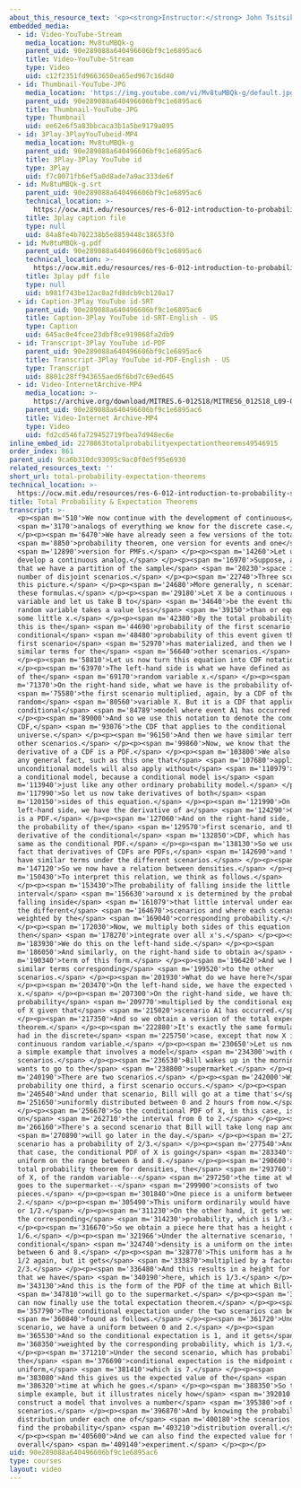 ```yaml
---
about_this_resource_text: '<p><strong>Instructor:</strong> John Tsitsiklis</p>'
embedded_media:
  - id: Video-YouTube-Stream
    media_location: Mv8tuMBQk-g
    parent_uid: 90e289088a640496606bf9c1e6895ac6
    title: Video-YouTube-Stream
    type: Video
    uid: c12f2351fd9663650ea65ed967c16d40
  - id: Thumbnail-YouTube-JPG
    media_location: 'https://img.youtube.com/vi/Mv8tuMBQk-g/default.jpg'
    parent_uid: 90e289088a640496606bf9c1e6895ac6
    title: Thumbnail-YouTube-JPG
    type: Thumbnail
    uid: ee62e6f5a83bbcaca3b1a5be9179a895
  - id: 3Play-3PlayYouTubeid-MP4
    media_location: Mv8tuMBQk-g
    parent_uid: 90e289088a640496606bf9c1e6895ac6
    title: 3Play-3Play YouTube id
    type: 3Play
    uid: f7c0071fb6ef5a0d8ade7a9ac333de6f
  - id: Mv8tuMBQk-g.srt
    parent_uid: 90e289088a640496606bf9c1e6895ac6
    technical_location: >-
      https://ocw.mit.edu/resources/res-6-012-introduction-to-probability-spring-2018/part-i-the-fundamentals/total-probability-expectation-theorems/Mv8tuMBQk-g.srt
    title: 3play caption file
    type: null
    uid: 84a8fe4b702238b5e8859448c18653f0
  - id: Mv8tuMBQk-g.pdf
    parent_uid: 90e289088a640496606bf9c1e6895ac6
    technical_location: >-
      https://ocw.mit.edu/resources/res-6-012-introduction-to-probability-spring-2018/part-i-the-fundamentals/total-probability-expectation-theorems/Mv8tuMBQk-g.pdf
    title: 3play pdf file
    type: null
    uid: b981f743be12ac0a2fd8dcb9cb120a17
  - id: Caption-3Play YouTube id-SRT
    parent_uid: 90e289088a640496606bf9c1e6895ac6
    title: Caption-3Play YouTube id-SRT-English - US
    type: Caption
    uid: 645ac0e4fcee23dbf8ce919868fa2db9
  - id: Transcript-3Play YouTube id-PDF
    parent_uid: 90e289088a640496606bf9c1e6895ac6
    title: Transcript-3Play YouTube id-PDF-English - US
    type: Transcript
    uid: 8801c28ff943655aed6f6bd7c69ed645
  - id: Video-InternetArchive-MP4
    media_location: >-
      https://archive.org/download/MITRES.6-012S18/MITRES6_012S18_L09-05_300k.mp4
    parent_uid: 90e289088a640496606bf9c1e6895ac6
    title: Video-Internet Archive-MP4
    type: Video
    uid: fd2cd546fa729452719fbea7d948ec6e
inline_embed_id: 2278863totalprobabilityexpectationtheorems49546915
order_index: 861
parent_uid: 9ca6b310dc93095c9ac0f0e5f95e6930
related_resources_text: ''
short_url: total-probability-expectation-theorems
technical_location: >-
  https://ocw.mit.edu/resources/res-6-012-introduction-to-probability-spring-2018/part-i-the-fundamentals/total-probability-expectation-theorems
title: Total Probability & Expectation Theorems
transcript: >-
  <p><span m='510'>We now continue with the development of continuous</span>
  <span m='3170'>analogs of everything we know for the discrete case.</span>
  </p><p><span m='6470'>We have already seen a few versions of the total</span>
  <span m='8850'>probability theorem, one version for events and one</span>
  <span m='12890'>version for PMFs.</span> </p><p><span m='14260'>Let us now
  develop a continuous analog.</span> </p><p><span m='16970'>Suppose, as always,
  that we have a partition of the sample</span> <span m='20230'>space into a
  number of disjoint scenarios.</span> </p><p><span m='22740'>Three scenarios in
  this picture.</span> </p><p><span m='24680'>More generally, n scenarios in
  these formulas.</span> </p><p><span m='29180'>Let X be a continuous random
  variable and let us take B to</span> <span m='34640'>be the event that the
  random variable takes a value less</span> <span m='39150'>than or equal to
  some little x.</span> </p><p><span m='42380'>By the total probability theorem,
  this is the</span> <span m='44690'>probability of the first scenario times the
  conditional</span> <span m='48480'>probability of this event given that the
  first scenario</span> <span m='52970'>has materialized, and then we have
  similar terms for the</span> <span m='56640'>other scenarios.</span>
  </p><p><span m='58810'>Let us now turn this equation into CDF notation.</span>
  </p><p><span m='63970'>The left-hand side is what we have defined as the CDF
  of the</span> <span m='69170'>random variable x.</span> </p><p><span
  m='71370'>On the right-hand side, what we have is the probability of</span>
  <span m='75580'>the first scenario multiplied, again, by a CDF of the
  random</span> <span m='80560'>variable X. But it is a CDF that applies in a
  conditional</span> <span m='84789'>model where event A1 has occurred.</span>
  </p><p><span m='89000'>And so we use this notation to denote the conditional
  CDF,</span> <span m='93076'>the CDF that applies to the conditional
  universe.</span> </p><p><span m='96150'>And then we have similar terms for the
  other scenarios.</span> </p><p><span m='99860'>Now, we know that the
  derivative of a CDF is a PDF.</span> </p><p><span m='103800'>We also know that
  any general fact, such as this one that</span> <span m='107680'>applies to
  unconditional models will also apply without</span> <span m='110979'>change to
  a conditional model, because a conditional model is</span> <span
  m='113940'>just like any other ordinary probability model.</span> </p><p><span
  m='117990'>So let us now take derivatives of both</span> <span
  m='120150'>sides of this equation.</span> </p><p><span m='121990'>On the
  left-hand side, we have the derivative of a</span> <span m='124290'>CDF, which
  is a PDF.</span> </p><p><span m='127060'>And on the right-hand side, we have
  the probability of the</span> <span m='129570'>first scenario, and then the
  derivative of the conditional</span> <span m='132850'>CDF, which has to be the
  same as the conditional PDF.</span> </p><p><span m='138130'>So we use here the
  fact that derivatives of CDFs are PDFs,</span> <span m='142690'>and then we
  have similar terms under the different scenarios.</span> </p><p><span
  m='147120'>So we now have a relation between densities.</span> </p><p><span
  m='150430'>To interpret this relation, we think as follows.</span>
  </p><p><span m='153430'>The probability of falling inside the little
  interval</span> <span m='156630'>around x is determined by the probability of
  falling inside</span> <span m='161079'>that little interval under each one of
  the different</span> <span m='164670'>scenarios and where each scenario is
  weighted by the</span> <span m='169040'>corresponding probability.</span>
  </p><p><span m='172030'>Now, we multiply both sides of this equation by x, and
  then</span> <span m='178270'>integrate over all x's.</span> </p><p><span
  m='183930'>We do this on the left-hand side.</span> </p><p><span
  m='186050'>And similarly, on the right-hand side to obtain a</span> <span
  m='190340'>term of this form.</span> </p><p><span m='196420'>And we have
  similar terms corresponding</span> <span m='199520'>to the other
  scenarios.</span> </p><p><span m='201930'>What do we have here?</span>
  </p><p><span m='203470'>On the left-hand side, we have the expected value of
  x.</span> </p><p><span m='207300'>On the right-hand side, we have this
  probability</span> <span m='209770'>multiplied by the conditional expectation
  of X given that</span> <span m='215020'>scenario A1 has occurred.</span>
  </p><p><span m='217350'>And so we obtain a version of the total expectation
  theorem.</span> </p><p><span m='222880'>It's exactly the same formula as we
  had in the discrete</span> <span m='225750'>case, except that now X is a
  continuous random variable.</span> </p><p><span m='230650'>Let us now look at
  a simple example that involves a model</span> <span m='234300'>with different
  scenarios.</span> </p><p><span m='236530'>Bill wakes up in the morning and
  wants to go to the</span> <span m='238800'>supermarket.</span> </p><p><span
  m='240190'>There are two scenarios.</span> </p><p><span m='242000'>With
  probability one third, a first scenario occurs.</span> </p><p><span
  m='246540'>And under that scenario, Bill will go at a time that's</span> <span
  m='251650'>uniformly distributed between 0 and 2 hours from now.</span>
  </p><p><span m='256670'>So the conditional PDF of X, in this case, is uniform
  on</span> <span m='262710'>the interval from 0 to 2.</span> </p><p><span
  m='266160'>There's a second scenario that Bill will take long nap and</span>
  <span m='270890'>will go later in the day.</span> </p><p><span m='272820'>That
  scenario has a probability of 2/3.</span> </p><p><span m='277540'>And under
  that case, the conditional PDF of X is going</span> <span m='283340'>to be
  uniform on the range between 6 and 8.</span> </p><p><span m='290600'>By the
  total probability theorem for densities, the</span> <span m='293760'>density
  of X, of the random variable--</span> <span m='297250'>the time at which he
  goes to the supermarket--</span> <span m='299900'>consists of two
  pieces.</span> </p><p><span m='301840'>One piece is a uniform between 0 and
  2.</span> </p><p><span m='305490'>This uniform ordinarily would have a height
  or 1/2.</span> </p><p><span m='311230'>On the other hand, it gets weighted by
  the corresponding</span> <span m='314230'>probability, which is 1/3.</span>
  </p><p><span m='316670'>So we obtain a piece here that has a height of
  1/6.</span> </p><p><span m='321966'>Under the alternative scenario, the
  conditional</span> <span m='324740'>density is a uniform on the interval
  between 6 and 8.</span> </p><p><span m='328770'>This uniform has a height of
  1/2 again, but it gets</span> <span m='333870'>multiplied by a factor of
  2/3.</span> </p><p><span m='336480'>And this results in a height for this term
  that we have</span> <span m='340190'>here, which is 1/3.</span> </p><p><span
  m='343130'>And this is the form of the PDF of the time at which Bill</span>
  <span m='347810'>will go to the supermarket.</span> </p><p><span m='353810'>We
  can now finally use the total expectation theorem.</span> </p><p><span
  m='357790'>The conditional expectation under the two scenarios can be</span>
  <span m='360840'>found as follows.</span> </p><p><span m='361720'>Under one
  scenario, we have a uniform between 0 and 2.</span> </p><p><span
  m='365530'>And so the conditional expectation is 1, and it gets</span> <span
  m='368350'>weighted by the corresponding probability, which is 1/3.</span>
  </p><p><span m='371210'>Under the second scenario, which has probability 2/3,
  the</span> <span m='376690'>conditional expectation is the midpoint of this
  uniform,</span> <span m='381410'>which is 7.</span> </p><p><span
  m='383080'>And this gives us the expected value of the</span> <span
  m='386320'>time at which he goes.</span> </p><p><span m='388350'>So this is a
  simple example, but it illustrates nicely how</span> <span m='392010'>we can
  construct a model that involves a number</span> <span m='395380'>of different
  scenarios.</span> </p><p><span m='396870'>And by knowing the probability
  distribution under each one of</span> <span m='400180'>the scenarios, we can
  find the probability</span> <span m='403210'>distribution overall.</span>
  </p><p><span m='405600'>And we can also find the expected value for the
  overall</span> <span m='409140'>experiment.</span> </p><p></p>
uid: 90e289088a640496606bf9c1e6895ac6
type: courses
layout: video
---
```

